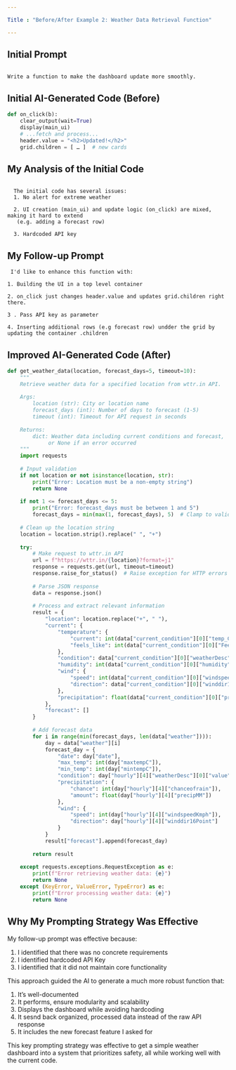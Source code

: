 ```yaml
---

Title : "Before/After Example 2: Weather Data Retrieval Function"

---
```


## Initial Prompt

```

Write a function to make the dashboard update more smoothly.

```

## Initial AI-Generated Code (Before)

```python
def on_click(b):
    clear_output(wait=True)
    display(main_ui)
    # ...fetch and process...
    header.value = "<h2>Updated!</h2>"
    grid.children = [ … ]  # new cards

```

## My Analysis of the Initial Code

```

  The initial code has several issues:
  1. No alert for extreme weather
 
  2. UI creation (main_ui) and update logic (on_click) are mixed, making it hard to extend 
   (e.g. adding a forecast row)

  3. Hardcoded API key

```

## My Follow-up Prompt

```
 I'd like to enhance this function with:

1. Building the UI in a top level container
   
2. on_click just changes header.value and updates grid.children right there.
 
3 . Pass API key as parameter
   
4. Inserting additional rows (e.g forecast row) undder the grid by updating the container .children

```

## Improved AI-Generated Code (After)

```python
def get_weather_data(location, forecast_days=5, timeout=10):
    """
    Retrieve weather data for a specified location from wttr.in API.
    
    Args:
        location (str): City or location name
        forecast_days (int): Number of days to forecast (1-5)
        timeout (int): Timeout for API request in seconds
        
    Returns:
        dict: Weather data including current conditions and forecast,
             or None if an error occurred
    """
    import requests
    
    # Input validation
    if not location or not isinstance(location, str):
        print("Error: Location must be a non-empty string")
        return None
    
    if not 1 <= forecast_days <= 5:
        print("Error: forecast_days must be between 1 and 5")
        forecast_days = min(max(1, forecast_days), 5)  # Clamp to valid range
    
    # Clean up the location string
    location = location.strip().replace(" ", "+")
    
    try:
        # Make request to wttr.in API
        url = f"https://wttr.in/{location}?format=j1"
        response = requests.get(url, timeout=timeout)
        response.raise_for_status()  # Raise exception for HTTP errors
        
        # Parse JSON response
        data = response.json()
        
        # Process and extract relevant information
        result = {
            "location": location.replace("+", " "),
            "current": {
                "temperature": {
                    "current": int(data["current_condition"][0]["temp_C"]),
                    "feels_like": int(data["current_condition"][0]["FeelsLikeC"])
                },
                "condition": data["current_condition"][0]["weatherDesc"][0]["value"],
                "humidity": int(data["current_condition"][0]["humidity"]),
                "wind": {
                    "speed": int(data["current_condition"][0]["windspeedKmph"]),
                    "direction": data["current_condition"][0]["winddir16Point"]
                },
                "precipitation": float(data["current_condition"][0]["precipMM"])
            },
            "forecast": []
        }
        
        # Add forecast data
        for i in range(min(forecast_days, len(data["weather"]))):
            day = data["weather"][i]
            forecast_day = {
                "date": day["date"],
                "max_temp": int(day["maxtempC"]),
                "min_temp": int(day["mintempC"]),
                "condition": day["hourly"][4]["weatherDesc"][0]["value"],  # Midday condition
                "precipitation": {
                    "chance": int(day["hourly"][4]["chanceofrain"]),
                    "amount": float(day["hourly"][4]["precipMM"])
                },
                "wind": {
                    "speed": int(day["hourly"][4]["windspeedKmph"]),
                    "direction": day["hourly"][4]["winddir16Point"]
                }
            }
            result["forecast"].append(forecast_day)
        
        return result
        
    except requests.exceptions.RequestException as e:
        print(f"Error retrieving weather data: {e}")
        return None
    except (KeyError, ValueError, TypeError) as e:
        print(f"Error processing weather data: {e}")
        return None
```




    
    
  ## Why My Prompting Strategy Was Effective
  
  My follow-up prompt was effective because:
  1. I identified that there was no concrete requirements
  2. I identified hardcoded API Key
  3. I identified that it did not maintain core functionality

This approach guided the AI to generate a much more robust function that:
1. It’s well-documented
2.  It performs, ensure modularity and scalability 
3. Displays the dashboard while avoiding hardcoding
4. It sesnd back organized, processed data instead of the raw API response
5. It includes the new forecast feature I asked for

This key prompting strategy was effective to get a simple weather dashboard into a system that prioritizes safety, all while working well with the current code.

